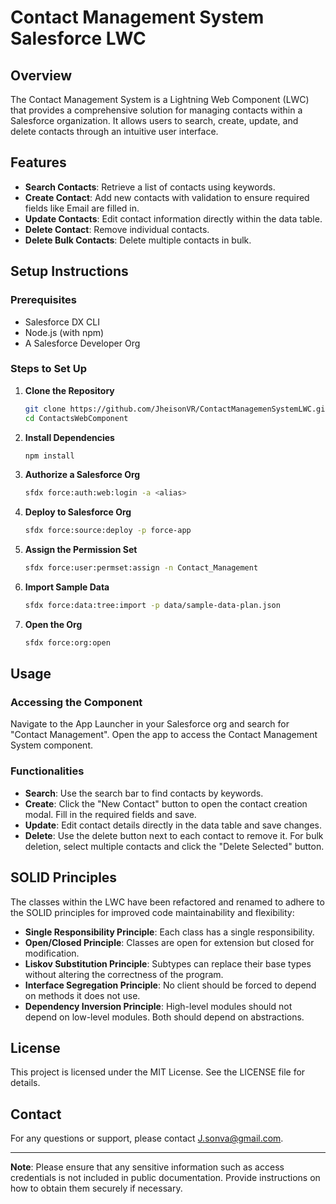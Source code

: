 # Contact Management System Salesforce LWC

## Overview

The Contact Management System is a Lightning Web Component (LWC) that provides a comprehensive solution for managing contacts within a Salesforce organization. It allows users to search, create, update, and delete contacts through an intuitive user interface.

## Features

- **Search Contacts**: Retrieve a list of contacts using keywords.
- **Create Contact**: Add new contacts with validation to ensure required fields like Email are filled in.
- **Update Contacts**: Edit contact information directly within the data table.
- **Delete Contact**: Remove individual contacts.
- **Delete Bulk Contacts**: Delete multiple contacts in bulk.

## Setup Instructions

### Prerequisites

- Salesforce DX CLI
- Node.js (with npm)
- A Salesforce Developer Org

### Steps to Set Up

1. **Clone the Repository**

    ```bash
    git clone https://github.com/JheisonVR/ContactManagemenSystemLWC.git
    cd ContactsWebComponent
    ```

2. **Install Dependencies**

    ```bash
    npm install
    ```

3. **Authorize a Salesforce Org**

    ```bash
    sfdx force:auth:web:login -a <alias>
    ```

4. **Deploy to Salesforce Org**

    ```bash
    sfdx force:source:deploy -p force-app
    ```

5. **Assign the Permission Set**

    ```bash
    sfdx force:user:permset:assign -n Contact_Management
    ```

6. **Import Sample Data**

    ```bash
    sfdx force:data:tree:import -p data/sample-data-plan.json
    ```

7. **Open the Org**

    ```bash
    sfdx force:org:open
    ```

## Usage

### Accessing the Component

Navigate to the App Launcher in your Salesforce org and search for "Contact Management". Open the app to access the Contact Management System component.

### Functionalities

- **Search**: Use the search bar to find contacts by keywords.
- **Create**: Click the "New Contact" button to open the contact creation modal. Fill in the required fields and save.
- **Update**: Edit contact details directly in the data table and save changes.
- **Delete**: Use the delete button next to each contact to remove it. For bulk deletion, select multiple contacts and click the "Delete Selected" button.

## SOLID Principles

The classes within the LWC have been refactored and renamed to adhere to the SOLID principles for improved code maintainability and flexibility:

- **Single Responsibility Principle**: Each class has a single responsibility.
- **Open/Closed Principle**: Classes are open for extension but closed for modification.
- **Liskov Substitution Principle**: Subtypes can replace their base types without altering the correctness of the program.
- **Interface Segregation Principle**: No client should be forced to depend on methods it does not use.
- **Dependency Inversion Principle**: High-level modules should not depend on low-level modules. Both should depend on abstractions.

## License

This project is licensed under the MIT License. See the LICENSE file for details.

## Contact

For any questions or support, please contact [J.sonva@gmail.com](mailto:J.sonva@gmail.com).

---

**Note**: Please ensure that any sensitive information such as access credentials is not included in public documentation. Provide instructions on how to obtain them securely if necessary.
